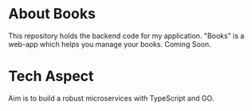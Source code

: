# About Books
This repository holds the backend code for my application. "Books" is a web-app which helps you manage your books. Coming Soon.

# Tech Aspect
Aim is to build a robust microservices with TypeScript and GO.
